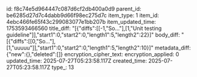 id: f8c74e5d964447c087d6cf2db400a0d9
parent_id: be6285d27d7c4dabb9d66f98ec275d7c
item_type: 1
item_id: 4ebc466fe65f43c299083077e1bb207b
item_updated_time: 1753593466560
title_diff: "[{\"diffs\":[[-1,\"So...\"],[1,\"Unit testing guideline\"]],\"start1\":0,\"start2\":0,\"length1\":5,\"length2\":22}]"
body_diff: "[{\"diffs\":[[0,\"So...\"],[1,\"uuuuu\"]],\"start1\":0,\"start2\":0,\"length1\":5,\"length2\":10}]"
metadata_diff: {"new":{},"deleted":[]}
encryption_cipher_text: 
encryption_applied: 0
updated_time: 2025-07-27T05:23:58.117Z
created_time: 2025-07-27T05:23:58.117Z
type_: 13